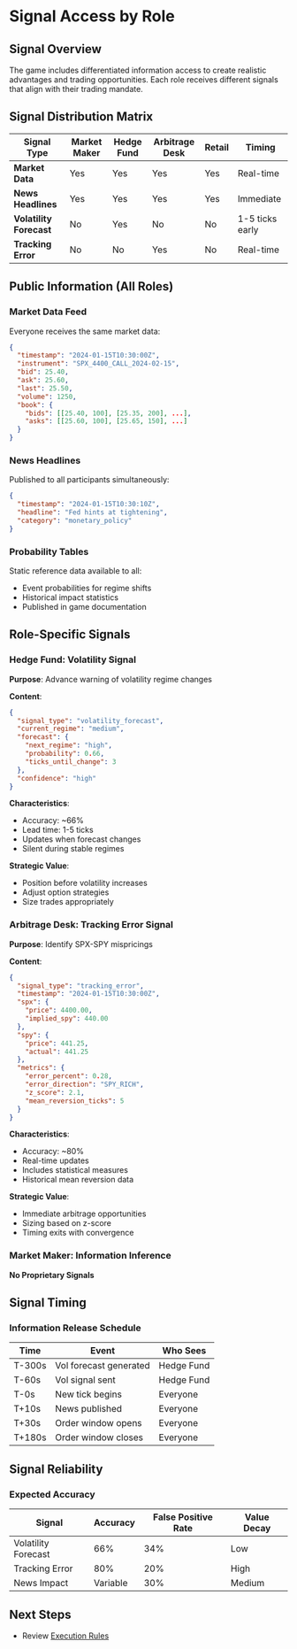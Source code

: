# Signal Access by Role

## Signal Overview

The game includes differentiated information access to create realistic advantages and trading opportunities. Each role receives different signals that align with their trading mandate.

## Signal Distribution Matrix

| Signal Type             | Market Maker | Hedge Fund | Arbitrage Desk | Retail | Timing          |
| ----------------------- | ------------ | ---------- | -------------- | ------ | --------------- |
| **Market Data**         | Yes          | Yes        | Yes            | Yes    | Real-time       |
| **News Headlines**      | Yes          | Yes        | Yes            | Yes    | Immediate       |
| **Volatility Forecast** | No           | Yes        | No             | No     | 1-5 ticks early |
| **Tracking Error**      | No           | No         | Yes            | No     | Real-time       |

## Public Information (All Roles)

### Market Data Feed

Everyone receives the same market data:
```json
{
  "timestamp": "2024-01-15T10:30:00Z",
  "instrument": "SPX_4400_CALL_2024-02-15",
  "bid": 25.40,
  "ask": 25.60,
  "last": 25.50,
  "volume": 1250,
  "book": {
    "bids": [[25.40, 100], [25.35, 200], ...],
    "asks": [[25.60, 100], [25.65, 150], ...]
  }
}
```

### News Headlines

Published to all participants simultaneously:
```json
{
  "timestamp": "2024-01-15T10:30:10Z",
  "headline": "Fed hints at tightening",
  "category": "monetary_policy"
}
```

### Probability Tables

Static reference data available to all:
- Event probabilities for regime shifts
- Historical impact statistics
- Published in game documentation

## Role-Specific Signals

### Hedge Fund: Volatility Signal

**Purpose**: Advance warning of volatility regime changes

**Content**:
```json
{
  "signal_type": "volatility_forecast",
  "current_regime": "medium",
  "forecast": {
    "next_regime": "high",
    "probability": 0.66,
    "ticks_until_change": 3
  },
  "confidence": "high"
}
```

**Characteristics**:
- Accuracy: ~66%
- Lead time: 1-5 ticks
- Updates when forecast changes
- Silent during stable regimes

**Strategic Value**:
- Position before volatility increases
- Adjust option strategies
- Size trades appropriately

### Arbitrage Desk: Tracking Error Signal

**Purpose**: Identify SPX-SPY mispricings

**Content**:
```json
{
  "signal_type": "tracking_error",
  "timestamp": "2024-01-15T10:30:00Z",
  "spx": {
    "price": 4400.00,
    "implied_spy": 440.00
  },
  "spy": {
    "price": 441.25,
    "actual": 441.25
  },
  "metrics": {
    "error_percent": 0.28,
    "error_direction": "SPY_RICH",
    "z_score": 2.1,
    "mean_reversion_ticks": 5
  }
}
```

**Characteristics**:
- Accuracy: ~80%
- Real-time updates
- Includes statistical measures
- Historical mean reversion data

**Strategic Value**:
- Immediate arbitrage opportunities
- Sizing based on z-score
- Timing exits with convergence

### Market Maker: Information Inference

**No Proprietary Signals**

## Signal Timing

### Information Release Schedule

| Time   | Event                  | Who Sees   |
| ------ | ---------------------- | ---------- |
| T-300s | Vol forecast generated | Hedge Fund |
| T-60s  | Vol signal sent        | Hedge Fund |
| T-0s   | New tick begins        | Everyone   |
| T+10s  | News published         | Everyone   |
| T+30s  | Order window opens     | Everyone   |
| T+180s | Order window closes    | Everyone   |

## Signal Reliability

### Expected Accuracy

| Signal              | Accuracy | False Positive Rate | Value Decay |
| ------------------- | -------- | ------------------- | ----------- |
| Volatility Forecast | 66%      | 34%                 | Low         |
| Tracking Error      | 80%      | 20%                 | High        |
| News Impact         | Variable | 30%                 | Medium      |

## Next Steps

- Review [Execution Rules](execution-rules.md)
